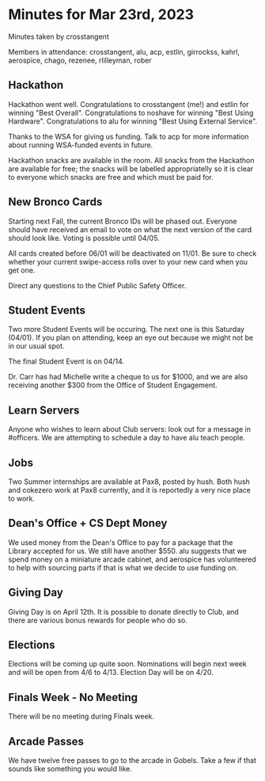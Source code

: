 # Minutes for Mar 23rd, 2023

Minutes taken by crosstangent

Members in attendance: crosstangent, alu, acp, estlin, girrockss, kahrl, aerospice, chago, rezenee, rlilleyman, rober

## Hackathon

Hackathon went well. Congratulations to crosstangent (me!) and estlin for winning "Best Overall". Congratulations to noshave for winning "Best Using Hardware". Congratulations to alu for winning "Best Using External Service".

Thanks to the WSA for giving us funding. Talk to acp for more information about running WSA-funded events in future.

Hackathon snacks are available in the room. All snacks from the Hackathon are available for free; the snacks will be labelled appropriatelly so it is clear to everyone which snacks are free and which must be paid for.

## New Bronco Cards

Starting next Fall, the current Bronco IDs will be phased out. Everyone should have received an email to vote on what the next version of the card should look like. Voting is possible until 04/05.

All cards created before 06/01 will be deactivated on 11/01. Be sure to check whether your current swipe-access rolls over to your new card when you get one.

Direct any questions to the Chief Public Safety Officer.

## Student Events

Two more Student Events will be occuring. The next one is this Saturday (04/01). If you plan on attending, keep an eye out because we might not be in our usual spot.

The final Student Event is on 04/14.

Dr. Carr has had Michelle write a cheque to us for $1000, and we are also receiving another $300 from the Office of Student Engagement.

## Learn Servers

Anyone who wishes to learn about Club servers: look out for a message in #officers. We are attempting to schedule a day to have alu teach people.

## Jobs

Two Summer internships are available at Pax8, posted by hush. Both hush and cokezero work at Pax8 currently, and it is reportedly a very nice place to work.

## Dean's Office + CS Dept Money

We used money from the Dean's Office to pay for a package that the Library accepted for us. We still have another $550. alu suggests that we spend money on a miniature arcade cabinet, and aerospice has volunteered to help with sourcing parts if that is what we decide to use funding on.

## Giving Day

Giving Day is on April 12th. It is possible to donate directly to Club, and there are various bonus rewards for people who do so.

## Elections

Elections will be coming up quite soon. Nominations will begin next week and will be open from 4/6 to 4/13. Election Day will be on 4/20.

## Finals Week - No Meeting

There will be no meeting during Finals week.

## Arcade Passes

We have twelve free passes to go to the arcade in Gobels. Take a few if that sounds like something you would like.